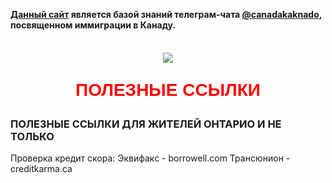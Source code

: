 __[Данный сайт](https://canadakaknado.info/) является базой знаний телеграм-чата [@canadakaknado](https://t.me/canadakaknado), посвященном иммиграции в Канаду.__

<img src="https://canadakaknado.info/1x1.gif" height="8">

<p style="text-align: center;"> <img src="https://canadakaknado.info/canada-flag-300.jpg"> </p>

<p style="color:red; font-family:arial; font-weight:800; text-align:center; font-size:2em; "><a name="links"></a>ПОЛЕЗНЫЕ ССЫЛКИ</p>

### __ПОЛЕЗНЫЕ ССЫЛКИ ДЛЯ ЖИТЕЛЕЙ ОНТАРИО И НЕ ТОЛЬКО__



Проверка кредит скора:
Эквифакс - borrowell.com
Трансюнион - creditkarma.ca
